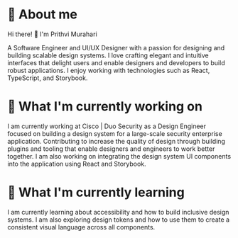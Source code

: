 <h1>🚀 About me</h1>
<p>Hi there! 👋 I'm Prithvi Murahari</p>
<p>A Software Engineer and UI/UX Designer with a passion for designing and building scalable design systems. I love crafting elegant and intuitive interfaces that delight users and enable designers and developers to build robust applications. I enjoy working with technologies such as React, TypeScript, and Storybook.</p>

<h1>🔭 What I'm currently working on</h1>
<p>I am currently working at Cisco | Duo Security as a Design Engineer focused on building a design system for a large-scale security enterprise application. Contributing to increase the quality of design through building plugins and tooling that enable designers and engineers to work better together. I am also working on integrating the design system UI components into the application using React and Storybook.</p>

<h1>🌱 What I'm currently learning</h1>
<p>I am currently learning about accessibility and how to build inclusive design systems. I am also exploring design tokens and how to use them to create a consistent visual language across all components.</p>
